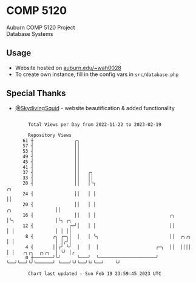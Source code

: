 # COMP 5120
Auburn COMP 5120 Project  
Database Systems

## Usage
- Website hosted on [auburn.edu/~wah0028](https://webhome.auburn.edu/~wah0028/)
- To create own instance, fill in the config vars in `src/database.php`

## Special Thanks
- [@SkydivingSquid](https://github.com/SkydivingSquid) - website beautification & added functionality

```

        Total Views per Day from 2022-11-22 to 2023-02-19

        Repository Views
      61 ┼               ╭╮
      57 ┤               ││
      53 ┤               ││
      49 ┤               ││
      45 ┤               ││
      41 ┤               ││
      37 ┤               ││   ╭╮
      33 ┤               ││   ││
      28 ┤               ││   │╰╮                                                           ╭╮
      24 ┤               ││   │ │                                                           ││
      20 ┤               ││   │ │                                         ╭╮                ││
      16 ┤               ││   │ │                           ╭╮            │╰╮               │╰╮ ╭╮
      12 ┤             ╭─╯│   │ │                           ││            │ │               │ │ ││
       8 ┤       ╭╮ ╭─╮│  │   │ ╰╮                          ││  ╭╮╭╮      │ │               │ │╭╯│
       4 ┤       ││╭╯ ╰╯  │   │  │                     ╭─╮  ││  ││││      │ │   ╭╮╭╮  ╭╮╭╮  │ ╰╯ │╭
       0 ┼───────╯╰╯      ╰───╯  ╰─────────────────────╯ ╰──╯╰──╯╰╯╰──────╯ ╰───╯╰╯╰──╯╰╯╰──╯    ╰╯

        Chart last updated - Sun Feb 19 23:59:45 2023 UTC
        
```
